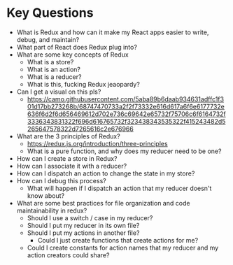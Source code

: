 # Key Questions
* What is Redux and how can it make my React apps easier to write, debug, and maintain?
* What part of React does Redux plug into?
* What are some key concepts of Redux
  * What is a store?
  * What is an action?
  * What is a reducer?
  * What is this, fucking Redux jeaopardy?
* Can I get a visual on this pls?
  * https://camo.githubusercontent.com/5aba89b6daab934631adffc1f301d17bb273268b/68747470733a2f2f73332e616d617a6f6e6177732e636f6d2f6d656469612d702e736c69642e65732f75706c6f6164732f3336343831322f696d616765732f323438343535322f415243482d5265647578322d7265616c2e676966
* What are the 3 principles of Redux?
  * https://redux.js.org/introduction/three-principles
  * What is a pure function, and why does my reducer need to be one?
* How can I create a store in Redux?
* How can I associate it with a reducer?
* How can I dispatch an action to change the state in my store?
* How can I debug this process?
  * What will happen if I dispatch an action that my reducer doesn't know about?
* What are some best practices for file organization and code maintainability in redux?
  * Should I use a switch / case in my reducer?
  * Should I put my reducer in its own file?
  * Should I put my actions in another file?
    * Could I just create functions that create actions for me?
  * Could I create constants for action names that my reducer and my action creators could share?